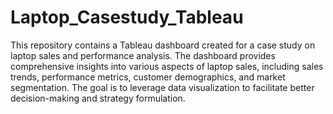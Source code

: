 # Laptop_Casestudy_Tableau
This repository contains a Tableau dashboard created for a case study on laptop sales and performance analysis. The dashboard provides comprehensive insights into various aspects of laptop sales, including sales trends, performance metrics, customer demographics, and market segmentation. The goal is to leverage data visualization to facilitate better decision-making and strategy formulation.
